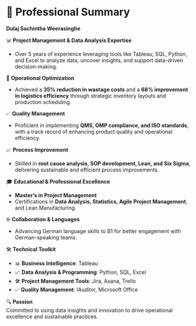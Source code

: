 # 🌟 Professional Summary  
**Dulaj Sachintha Weerasinghe**  

📊 **Project Management & Data Analysis Expertise**  
- Over 5 years of experience leveraging tools like Tableau, SQL, Python, and Excel to analyze data, uncover insights, and support data-driven decision-making.  

🚀 **Operational Optimization**  
- Achieved a **35% reduction in wastage costs** and a **68% improvement in logistics efficiency** through strategic inventory layouts and production scheduling.  

✅ **Quality Management**  
- Proficient in implementing **QMS, GMP compliance, and ISO standards**, with a track record of enhancing product quality and operational efficiency.  

📈 **Process Improvement**  
- Skilled in **root cause analysis, SOP development, Lean, and Six Sigma**, delivering sustainable and efficient process improvements.  

🎓 **Educational & Professional Excellence**  
- **Master’s in Project Management**  
- Certifications in **Data Analysis, Statistics, Agile Project Management**, and Lean Manufacturing.  

🌐 **Collaboration & Languages**  
- Advancing German language skills to B1 for better engagement with German-speaking teams.  

🛠️ **Technical Toolkit**  
- 📊 **Business Intelligence**: Tableau  
- 📈 **Data Analysis & Programming**: Python, SQL, Excel  
- 🛠️ **Project Management Tools**: Jira, Asana, Trello  
- ✅ **Quality Management**: IAuditor, Microsoft Office  

🔍 **Passion**  
Committed to using data insights and innovation to drive operational excellence and sustainable practices.


